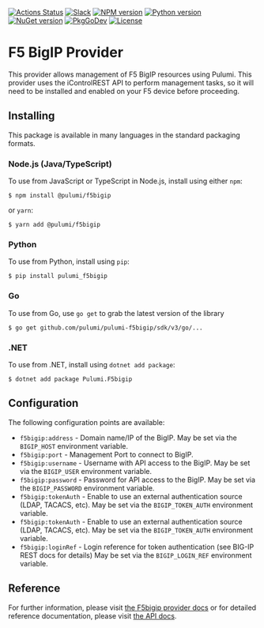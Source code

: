 [![Actions Status](https://github.com/pulumi/pulumi-f5bigip/workflows/master/badge.svg)](https://github.com/pulumi/pulumi-f5bigip/actions)
[![Slack](http://www.pulumi.com/images/docs/badges/slack.svg)](https://slack.pulumi.com)
[![NPM version](https://badge.fury.io/js/%40pulumi%2Ff5bigip.svg)](https://www.npmjs.com/package/@pulumi/f5bigip)
[![Python version](https://badge.fury.io/py/pulumi-f5bigip.svg)](https://pypi.org/project/pulumi-f5bigip)
[![NuGet version](https://badge.fury.io/nu/pulumi.f5bigip.svg)](https://badge.fury.io/nu/pulumi.f5bigip)
[![PkgGoDev](https://pkg.go.dev/badge/github.com/pulumi/pulumi-f5bigip/sdk/v3/go)](https://pkg.go.dev/github.com/pulumi/pulumi-f5bigip/sdk/v3/go)
[![License](https://img.shields.io/npm/l/%40pulumi%2Fpulumi.svg)](https://github.com/pulumi/pulumi-f5bigip/blob/master/LICENSE)

# F5 BigIP Provider

This provider allows management of F5 BigIP resources using Pulumi. This provider uses the iControlREST API to
perform management tasks, so it will need to be installed and enabled on your F5 device before proceeding.

## Installing

This package is available in many languages in the standard packaging formats.

### Node.js (Java/TypeScript)

To use from JavaScript or TypeScript in Node.js, install using either `npm`:

    $ npm install @pulumi/f5bigip

or `yarn`:

    $ yarn add @pulumi/f5bigip

### Python

To use from Python, install using `pip`:

    $ pip install pulumi_f5bigip

### Go

To use from Go, use `go get` to grab the latest version of the library

    $ go get github.com/pulumi/pulumi-f5bigip/sdk/v3/go/...
    
### .NET

To use from .NET, install using `dotnet add package`:

    $ dotnet add package Pulumi.F5bigip
    
## Configuration

The following configuration points are available:

- `f5bigip:address` - Domain name/IP of the BigIP. May be set via the `BIGIP_HOST` environment variable.
- `f5bigip:port` - Management Port to connect to BigIP.
- `f5bigip:username` - Username with API access to the BigIP. May be set via the `BIGIP_USER` environment variable.
- `f5bigip:password` - Password for API access to the BigIP. May be set via the `BIGIP_PASSWORD` environment variable.
- `f5bigip:tokenAuth` - Enable to use an external authentication source (LDAP, TACACS, etc). May be set via the `BIGIP_TOKEN_AUTH` environment variable.
- `f5bigip:tokenAuth` - Enable to use an external authentication source (LDAP, TACACS, etc). May be set via the `BIGIP_TOKEN_AUTH` environment variable.
- `f5bigip:loginRef` - Login reference for token authentication (see BIG-IP REST docs for details) May be set via the `BIGIP_LOGIN_REF` environment variable.

## Reference

For further information, please visit [the F5bigip provider docs](https://www.pulumi.com/docs/intro/cloud-providers/f5bigip) or for detailed reference documentation, please visit [the API docs](https://www.pulumi.com/docs/reference/pkg/f5bigip).

